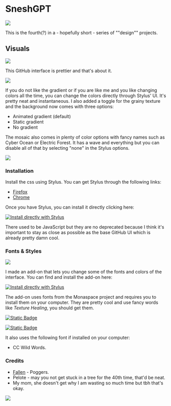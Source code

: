 # SneshGPT 

![](assets/gitsha_repo_page.png)

This is the fourth(?) in a - hopefully short - series of ""design"" projects. 

## Visuals 

![](assets/gitsha_user_page.gif)

This GitHub interface is prettier and that's about it. 

![](assets/gitsha_search_bar.gif)

If you do not like the gradient or if you are like me and you like changing colors all the time, you can change the colors directly through Stylus' UI. It's pretty neat and instantaneous. I also added a toggle for the grainy texture and the background now comes with three options: 
- Animated gradient (default)
- Static gradient
- No gradient

The mosaic also comes in plenty of color options with fancy names such as Cyber Ocean or Electric Forest. It has a wave and everything but you can disable all of that by selecting "none" in the Stylus options. 
  
![](assets/SneshGPT_gui.png)

### Installation 

Install the css using Stylus. You can get Stylus through the following links: 

-   [Firefox](https://addons.mozilla.org/en-US/firefox/addon/styl-us/)
-   [Chrome](https://chromewebstore.google.com/detail/stylus/clngdbkpkpeebahjckkjfobafhncgmne)

Once you have Stylus, you can install it directly clicking here: 

[![Install directly with Stylus](https://img.shields.io/badge/Install%20directly%20with-Stylus-238b8b.svg)](https://github.com/senshastic/Gitsha/raw/refs/heads/main/css/gitsha.user.css)

There used to be JavaScript but they are no deprecated because I think it's important to stay as close as possible as the base GitHub UI which is already pretty damn cool. 

### Fonts & Styles

![](assets/gitsha_fontex.png)

I made an add-on that lets you change some of the fonts and colors of the interface. You can find and install the add-on here: 

[![Install directly with Stylus](https://img.shields.io/badge/Install%20directly%20with-Stylus-238b8b.svg)](https://github.com/senshastic/Gitsha/raw/refs/heads/main/css/gitsha_fontpack.user.css)

The add-on uses fonts from the Monaspace project and requires you to install them on your computer. They are pretty cool and use fancy words like *Texture Healing*, you should get them. 

[![Static Badge](https://img.shields.io/badge/Directly_download-Monaspace_fonts-C72C48)](https://github.com/githubnext/monaspace/releases/download/v1.101/monaspace-v1.101.zip)

[![Static Badge](https://img.shields.io/badge/Learn_about_Monaspace-C72C48)](https://monaspace.githubnext.com/)

It also uses the following font if installed on your computer: 

- CC Wild Words. 

### Credits 

- [Fallen](https://github.com/FallenStar08) - Poggers.  
- Pelote - may you not get stuck in a tree for the 40th time, that'd be neat. 
- My mom, she doesn't get why I am wasting so much time but tbh that's okay. 

![](assets/gitsha_cmty.png) 
